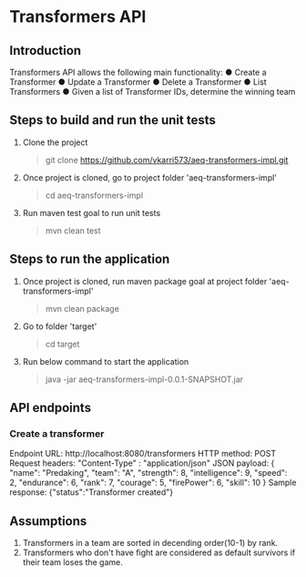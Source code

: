 # Transformers API
## Introduction

Transformers API allows the following main functionality:
● Create a Transformer
● Update a Transformer
● Delete a Transformer
● List Transformers
● Given a list of Transformer IDs, determine the winning team

## Steps to build and run the unit tests

1) Clone the project
   >git clone https://github.com/vkarri573/aeq-transformers-impl.git

2) Once project is cloned, go to project folder 'aeq-transformers-impl' 
   >cd aeq-transformers-impl

3) Run maven test goal to run unit tests
   >mvn clean test

## Steps to run the application

1) Once project is cloned, run maven package goal at project folder 'aeq-transformers-impl'
   >mvn clean package

2) Go to folder 'target'
    >cd target

3) Run below command to start the application
    >java -jar aeq-transformers-impl-0.0.1-SNAPSHOT.jar

## API endpoints

### Create a transformer

Endpoint URL: http://localhost:8080/transformers
HTTP method: POST
Request headers:
   "Content-Type" : "application/json"
JSON payload:
     {
        "name": "Predaking",
        "team": "A",
        "strength": 8,
        "intelligence": 9,
        "speed": 2,
        "endurance": 6,
        "rank": 7,
        "courage": 5,
        "firePower": 6,
        "skill": 10
    }
Sample response: {"status":"Transformer created"}

## Assumptions

1) Transformers in a team are sorted in decending order(10-1) by rank.
2) Transformers who don't have fight are considered as default survivors if their team loses the game.









